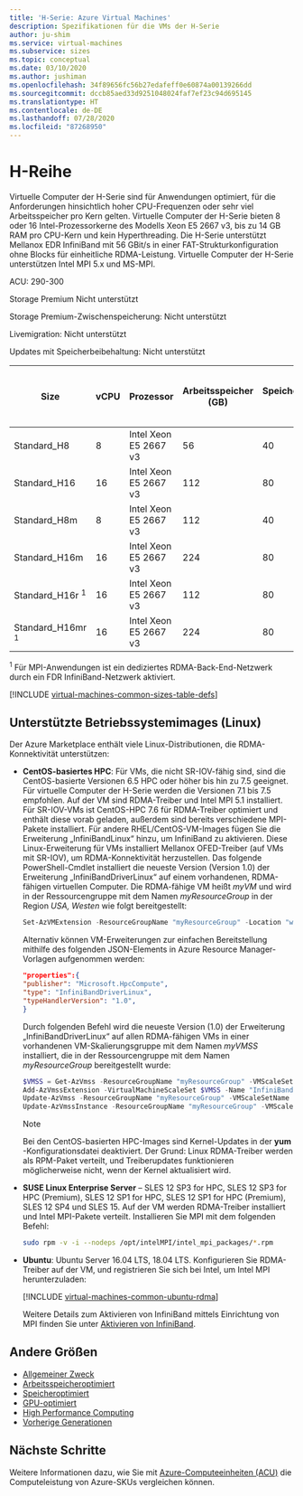```yaml
---
title: 'H-Serie: Azure Virtual Machines'
description: Spezifikationen für die VMs der H-Serie
author: ju-shim
ms.service: virtual-machines
ms.subservice: sizes
ms.topic: conceptual
ms.date: 03/10/2020
ms.author: jushiman
ms.openlocfilehash: 34f89656fc56b27edafeff0e60874a00139266dd
ms.sourcegitcommit: dccb85aed33d9251048024faf7ef23c94d695145
ms.translationtype: HT
ms.contentlocale: de-DE
ms.lasthandoff: 07/28/2020
ms.locfileid: "87268950"
---
```

# <a name="h-series"></a>H-Reihe

Virtuelle Computer der H-Serie sind für Anwendungen optimiert, für die Anforderungen hinsichtlich hoher CPU-Frequenzen oder sehr viel Arbeitsspeicher pro Kern gelten. Virtuelle Computer der H-Serie bieten 8 oder 16 Intel-Prozessorkerne des Modells Xeon E5 2667 v3, bis zu 14 GB RAM pro CPU-Kern und kein Hyperthreading. Die H-Serie unterstützt Mellanox EDR InfiniBand mit 56 GBit/s in einer FAT-Strukturkonfiguration ohne Blocks für einheitliche RDMA-Leistung. Virtuelle Computer der H-Serie unterstützen Intel MPI 5.x und MS-MPI.

ACU: 290-300

Storage Premium  Nicht unterstützt

Storage Premium-Zwischenspeicherung:  Nicht unterstützt

Livemigration: Nicht unterstützt

Updates mit Speicherbeibehaltung: Nicht unterstützt

| Size | vCPU | Prozessor | Arbeitsspeicher (GB) | Speicherbandbreite GB/s | Basis-CPU-Frequenz (GHz) | Frequenz für alle Kerne (GHz, Spitze) | Frequenz für Einzelkern (GHz, Spitze) | RDMA-Leistung (Gbit/s) | MPI-Unterstützung | Temporärer Speicher (GB) | Max. Anzahl Datenträger | Max. Datenträger-Datendurchsatz: IOPS | Max. Ethernet-Karten |
| --- | --- |--- | --- | --- | --- | --- | --- | --- | --- | --- | --- | --- | --- |
| Standard_H8   | 8  | Intel Xeon E5 2667 v3 | 56 | 40 | 3.2 | 3.3 | 3.6 | - | Intel 5.x, MS-MPI | 1000 | 32 | 32 x 500 | 2 |
| Standard_H16  | 16 | Intel Xeon E5 2667 v3 | 112 | 80 | 3.2 | 3.3 | 3.6 | - | Intel 5.x, MS-MPI | 2000 | 64 | 64 x 500 | 4 |
| Standard_H8m  | 8  | Intel Xeon E5 2667 v3 | 112 | 40 | 3.2 | 3.3 | 3.6 | - | Intel 5.x, MS-MPI | 1000 | 32 | 32 x 500 | 2 |
| Standard_H16m | 16 | Intel Xeon E5 2667 v3 | 224 | 80 | 3.2 | 3.3 | 3.6 | - | Intel 5.x, MS-MPI | 2000 | 64 | 64 x 500 | 4 |
| Standard_H16r <sup>1</sup>  | 16 | Intel Xeon E5 2667 v3 | 112 | 80 | 3.2 | 3.3 | 3.6 | 56 | Intel 5.x, MS-MPI | 2000 | 64 | 64 x 500 | 4 |
| Standard_H16mr <sup>1</sup> | 16 | Intel Xeon E5 2667 v3 | 224 | 80 | 3.2 | 3.3 | 3.6 | 56 | Intel 5.x, MS-MPI | 2000 | 64 | 64 x 500 | 4 |

<sup>1</sup> Für MPI-Anwendungen ist ein dediziertes RDMA-Back-End-Netzwerk durch ein FDR InfiniBand-Netzwerk aktiviert.

[!INCLUDE [virtual-machines-common-sizes-table-defs](../../includes/virtual-machines-common-sizes-table-defs.md)]


## <a name="supported-os-images-linux"></a>Unterstützte Betriebssystemimages (Linux)
 
Der Azure Marketplace enthält viele Linux-Distributionen, die RDMA-Konnektivität unterstützen:
  
* **CentOS-basiertes HPC**: Für VMs, die nicht SR-IOV-fähig sind, sind die CentOS-basierte Versionen 6.5 HPC oder höher bis hin zu 7.5 geeignet. Für virtuelle Computer der H-Serie werden die Versionen 7.1 bis 7.5 empfohlen. Auf der VM sind RDMA-Treiber und Intel MPI 5.1 installiert.
  Für SR-IOV-VMs ist CentOS-HPC 7.6 für RDMA-Treiber optimiert und enthält diese vorab geladen, außerdem sind bereits verschiedene MPI-Pakete installiert.
  Für andere RHEL/CentOS-VM-Images fügen Sie die Erweiterung „InfiniBandLinux“ hinzu, um InfiniBand zu aktivieren. Diese Linux-Erweiterung für VMs installiert Mellanox OFED-Treiber (auf VMs mit SR-IOV), um RDMA-Konnektivität herzustellen. Das folgende PowerShell-Cmdlet installiert die neueste Version (Version 1.0) der Erweiterung „InfiniBandDriverLinux“ auf einem vorhandenen, RDMA-fähigen virtuellen Computer. Die RDMA-fähige VM heißt *myVM* und wird in der Ressourcengruppe mit dem Namen *myResourceGroup* in der Region *USA, Westen* wie folgt bereitgestellt:

  ```powershell
  Set-AzVMExtension -ResourceGroupName "myResourceGroup" -Location "westus" -VMName "myVM" -ExtensionName "InfiniBandDriverLinux" -Publisher "Microsoft.HpcCompute" -Type "InfiniBandDriverLinux" -TypeHandlerVersion "1.0"
  ```
  Alternativ können VM-Erweiterungen zur einfachen Bereitstellung mithilfe des folgenden JSON-Elements in Azure Resource Manager-Vorlagen aufgenommen werden:
  ```json
  "properties":{
  "publisher": "Microsoft.HpcCompute",
  "type": "InfiniBandDriverLinux",
  "typeHandlerVersion": "1.0",
  } 
  ```
  
  Durch folgenden Befehl wird die neueste Version (1.0) der Erweiterung „InfiniBandDriverLinux“ auf allen RDMA-fähigen VMs in einer vorhandenen VM-Skalierungsgruppe mit dem Namen *myVMSS* installiert, die in der Ressourcengruppe mit dem Namen *myResourceGroup* bereitgestellt wurde:
  ```powershell
  $VMSS = Get-AzVmss -ResourceGroupName "myResourceGroup" -VMScaleSetName "myVMSS"
  Add-AzVmssExtension -VirtualMachineScaleSet $VMSS -Name "InfiniBandDriverLinux" -Publisher "Microsoft.HpcCompute" -Type "InfiniBandDriverLinux" -TypeHandlerVersion "1.0"
  Update-AzVmss -ResourceGroupName "myResourceGroup" -VMScaleSetName "MyVMSS" -VirtualMachineScaleSet $VMSS
  Update-AzVmssInstance -ResourceGroupName "myResourceGroup" -VMScaleSetName "myVMSS" -InstanceId "*"
  ```
  
  > [!NOTE]
  > Bei den CentOS-basierten HPC-Images sind Kernel-Updates in der **yum** -Konfigurationsdatei deaktiviert. Der Grund: Linux RDMA-Treiber werden als RPM-Paket verteilt, und Treiberupdates funktionieren möglicherweise nicht, wenn der Kernel aktualisiert wird.
  >
  

* **SUSE Linux Enterprise Server** – SLES 12 SP3 for HPC, SLES 12 SP3 for HPC (Premium), SLES 12 SP1 for HPC, SLES 12 SP1 for HPC (Premium), SLES 12 SP4 und SLES 15. Auf der VM werden RDMA-Treiber installiert und Intel MPI-Pakete verteilt. Installieren Sie MPI mit dem folgenden Befehl:

  ```bash
  sudo rpm -v -i --nodeps /opt/intelMPI/intel_mpi_packages/*.rpm
  ```
  
* **Ubuntu**: Ubuntu Server 16.04 LTS, 18.04 LTS. Konfigurieren Sie RDMA-Treiber auf der VM, und registrieren Sie sich bei Intel, um Intel MPI herunterzuladen:

  [!INCLUDE [virtual-machines-common-ubuntu-rdma](../../includes/virtual-machines-common-ubuntu-rdma.md)]  

  Weitere Details zum Aktivieren von InfiniBand mittels Einrichtung von MPI finden Sie unter [Aktivieren von InfiniBand](./workloads/hpc/enable-infiniband.md).

## <a name="other-sizes"></a>Andere Größen

- [Allgemeiner Zweck](sizes-general.md)
- [Arbeitsspeicheroptimiert](sizes-memory.md)
- [Speicheroptimiert](sizes-storage.md)
- [GPU-optimiert](sizes-gpu.md)
- [High Performance Computing](sizes-hpc.md)
- [Vorherige Generationen](sizes-previous-gen.md)

## <a name="next-steps"></a>Nächste Schritte

Weitere Informationen dazu, wie Sie mit [Azure-Computeeinheiten (ACU)](acu.md) die Computeleistung von Azure-SKUs vergleichen können.
